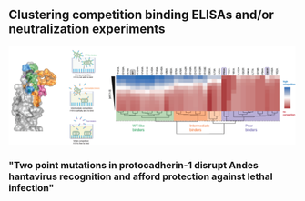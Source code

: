 ## Clustering competition binding ELISAs and/or neutralization experiments
![Introduction image](/img/pcdh1_github_0.png)
### "Two point mutations in protocadherin-1 disrupt Andes hantavirus recognition and afford protection against lethal infection"